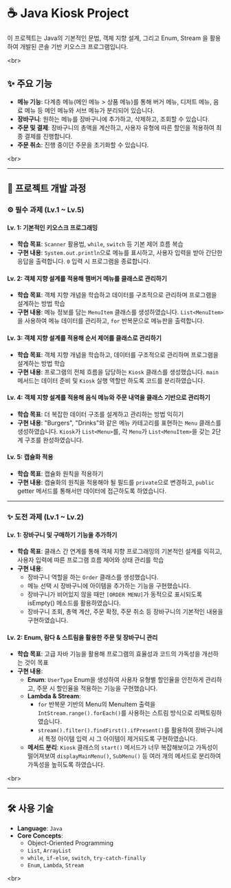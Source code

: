 # ☕ Java Kiosk Project

이 프로젝트는 Java의 기본적인 문법, 객체 지향 설계, 그리고 Enum, Stream 을 활용하여 개발된 콘솔 기반 키오스크 프로그램입니다.

\<br\>

## ✨ 주요 기능

  - **메뉴 기능**: 다계층 메뉴(메인 메뉴 \> 상품 메뉴)를 통해 버거 메뉴, 디저트 메뉴, 음료 메뉴 등 메인 메뉴와 서브 메뉴가 분리되어 있습니다.
  - **장바구니**: 원하는 메뉴를 장바구니에 추가하고, 삭제하고, 조회할 수 있습니다.
  - **주문 및 결제**: 장바구니의 총액을 계산하고, 사용자 유형에 따른 할인을 적용하여 최종 결제를 진행합니다.
  - **주문 취소**: 진행 중이던 주문을 초기화할 수 있습니다.

\<br\>

-----

## 🚀 프로젝트 개발 과정

### ⚙️ 필수 과제 (Lv.1 \~ Lv.5)

#### Lv. 1: 기본적인 키오스크 프로그래밍

  - **학습 목표**: `Scanner` 활용법, `while`, `switch` 등 기본 제어 흐름 복습
  - **구현 내용**: `System.out.println`으로 메뉴를 표시하고, 사용자 입력을 받아 간단한 응답을 출력합니다. `0` 입력 시 프로그램을 종료합니다.

#### Lv. 2: 객체 지향 설계를 적용해 햄버거 메뉴를 클래스로 관리하기

  - **학습 목표**: 객체 지향 개념을 학습하고 데이터를 구조적으로 관리하며 프로그램을 설계하는 방법 학습
  - **구현 내용**: 메뉴 정보를 담는 `MenuItem` 클래스를 생성하였습니다. `List<MenuItem>`을 사용하여 메뉴 데이터를 관리하고, `for` 반복문으로 메뉴판을 출력합니다.

#### Lv. 3: 객체 지향 설계를 적용해 순서 제어를 클래스로 관리하기

  - **학습 목표**: 객체 지향 개념을 학습하고, 데이터를 구조적으로 관리하며 프로그램을 설계하는 방법 학습
  - **구현 내용**: 프로그램의 전체 흐름을 담당하는 `Kiosk` 클래스를 생성했습니다. `main` 메서드는 데이터 준비 및 `Kiosk` 실행 역할만 하도록 코드를 분리하였습니다.

#### Lv. 4: 객체 지향 설계를 적용해 음식 메뉴와 주문 내역을 클래스 기반으로 관리하기

  - **학습 목표**: 더 복잡한 데이터 구조를 설계하고 관리하는 방법 익히기
  - **구현 내용**: "Burgers", "Drinks"와 같은 메뉴 카테고리를 표현하는 `Menu` 클래스를 생성하였습니다. `Kiosk`가 `List<Menu>`를, 각 `Menu`가 `List<MenuItem>`을 갖는 2단계 구조를 완성하였습니다.

#### Lv. 5: 캡슐화 적용

  - **학습 목표**: 캡슐화 원칙을 적용하기
  - **구현 내용**: 캡슐화의 원칙을 적용해야 될 필드를 `private`으로 변경하고, `public` getter 메서드를 통해서만 데이터에 접근하도록 하였습니다.

-----

### ✨ 도전 과제 (Lv.1 \~ Lv.2)

#### Lv. 1: 장바구니 및 구매하기 기능을 추가하기

  - **학습 목표**: 클래스 간 연계를 통해 객체 지향 프로그래밍의 기본적인 설계를 익히고, 사용자 입력에 따른 프로그램 흐름 제어와 상태 관리를 학습
  - **구현 내용**:
      - 장바구니 역할을 하는 `Order` 클래스를 생성했습니다.
      - 메뉴 선택 시 장바구니에 아이템을 추가하는 기능을 구현했습니다.
      - 장바구니가 비어있지 않을 때만 `[ORDER MENU]`가 동적으로 표시되도록 isEmpty() 메소드를 활용하였습니다.
      - 장바구니 조회, 총액 계산, 주문 확정, 주문 취소 등 장바구니의 기본적인 내용을 구현하였습니다.

#### Lv. 2: Enum, 람다 & 스트림을 활용한 주문 및 장바구니 관리 

  - **학습 목표**: 고급 자바 기능을 활용해 프로그램의 효율성과 코드의 가독성을 개선하는 것이 목표
  - **구현 내용**:
      - **Enum**: `UserType` Enum을 생성하여 사용자 유형별 할인율을 안전하게 관리하고, 주문 시 할인율을 적용하는 기능을 구현했습니다.
      - **Lambda & Stream**:
          - `for` 반복문 기반의 Menu의 MenuItem 출력을 `IntStream.range().forEach()`를 사용하는 스트림 방식으로 리팩토링하였습니다.
          - `stream().filter().findFirst().ifPresent()`를 활용하여 장바구니에서 특정 아이템 입력 시 그 아이템이 제거되도록 구현하였습니다.
      - **메서드 분리**: `Kiosk` 클래스의 `start()` 메서드가 너무 복잡해보이고 가독성이 떨어져보여 `displayMainMenu()`, `SubMenu()` 등 여러 개의 메서드로 분리하여 가독성을 높히도록 하였습니다.

\<br\>

-----

## 🛠️ 사용 기술

  - **Language**: `Java`
  - **Core Concepts**:
      - Object-Oriented Programming
      - `List`, `ArrayList`
      - `while`, `if-else`, `switch`, `try-catch-finally`
      - `Enum`, `Lambda`, `Stream`

\<br\>
